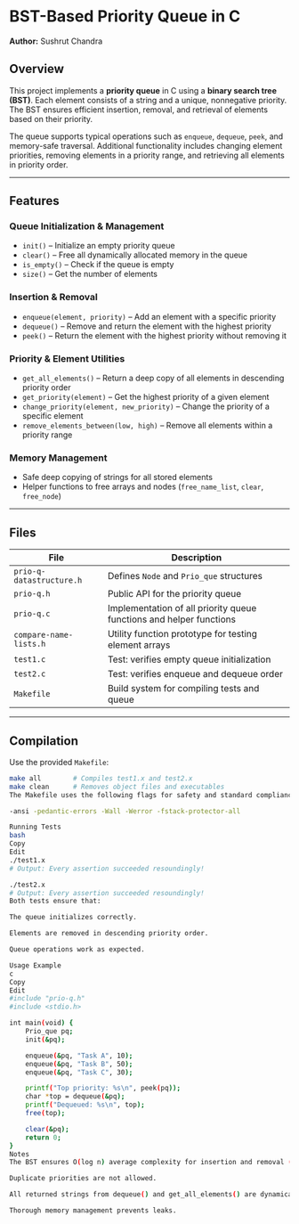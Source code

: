 # BST-Based Priority Queue in C

**Author:** Sushrut Chandra

## Overview
This project implements a **priority queue** in C using a **binary search tree (BST)**. Each element consists of a string and a unique, nonnegative priority. The BST ensures efficient insertion, removal, and retrieval of elements based on their priority.

The queue supports typical operations such as `enqueue`, `dequeue`, `peek`, and memory-safe traversal. Additional functionality includes changing element priorities, removing elements in a priority range, and retrieving all elements in priority order.

---

## Features

### Queue Initialization & Management
- `init()` – Initialize an empty priority queue
- `clear()` – Free all dynamically allocated memory in the queue
- `is_empty()` – Check if the queue is empty
- `size()` – Get the number of elements

### Insertion & Removal
- `enqueue(element, priority)` – Add an element with a specific priority
- `dequeue()` – Remove and return the element with the highest priority
- `peek()` – Return the element with the highest priority without removing it

### Priority & Element Utilities
- `get_all_elements()` – Return a deep copy of all elements in descending priority order
- `get_priority(element)` – Get the highest priority of a given element
- `change_priority(element, new_priority)` – Change the priority of a specific element
- `remove_elements_between(low, high)` – Remove all elements within a priority range

### Memory Management
- Safe deep copying of strings for all stored elements
- Helper functions to free arrays and nodes (`free_name_list`, `clear`, `free_node`)

---

## Files

| File | Description |
|------|-------------|
| `prio-q-datastructure.h` | Defines `Node` and `Prio_que` structures |
| `prio-q.h` | Public API for the priority queue |
| `prio-q.c` | Implementation of all priority queue functions and helper functions |
| `compare-name-lists.h` | Utility function prototype for testing element arrays |
| `test1.c` | Test: verifies empty queue initialization |
| `test2.c` | Test: verifies enqueue and dequeue order |
| `Makefile` | Build system for compiling tests and queue |

---

## Compilation

Use the provided `Makefile`:

```bash
make all        # Compiles test1.x and test2.x
make clean      # Removes object files and executables
The Makefile uses the following flags for safety and standard compliance:

-ansi -pedantic-errors -Wall -Werror -fstack-protector-all

Running Tests
bash
Copy
Edit
./test1.x
# Output: Every assertion succeeded resoundingly!

./test2.x
# Output: Every assertion succeeded resoundingly!
Both tests ensure that:

The queue initializes correctly.

Elements are removed in descending priority order.

Queue operations work as expected.

Usage Example
c
Copy
Edit
#include "prio-q.h"
#include <stdio.h>

int main(void) {
    Prio_que pq;
    init(&pq);

    enqueue(&pq, "Task A", 10);
    enqueue(&pq, "Task B", 50);
    enqueue(&pq, "Task C", 30);

    printf("Top priority: %s\n", peek(pq));
    char *top = dequeue(&pq);
    printf("Dequeued: %s\n", top);
    free(top);

    clear(&pq);
    return 0;
}
Notes
The BST ensures O(log n) average complexity for insertion and removal (worst case: O(n) for unbalanced tree).

Duplicate priorities are not allowed.

All returned strings from dequeue() and get_all_elements() are dynamically allocated and must be freed by the caller.

Thorough memory management prevents leaks.
